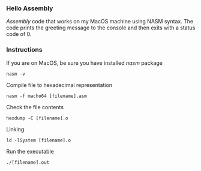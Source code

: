 ### Hello Assembly

*Assembly* code that works on my MacOS machine using NASM syntax. The code prints the greeting message to the console and then exits with a status code of 0. 

### Instructions

If you are on MacOS, be sure you have installed _nasm_ package

```
nasm -v
```

Compile file to hexadecimal representation

```
nasm -f macho64 [filename].asm
```

Check the file contents

```
hexdump -C [filename].o
```

Linking

```
ld -lSystem [filename].o
```

Run the executable

```
./[filename].out
```
